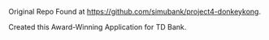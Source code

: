 Original Repo Found at https://github.com/simubank/project4-donkeykong. 

Created this Award-Winning Application for TD Bank. 
